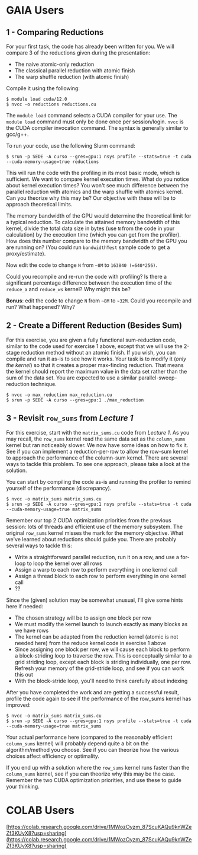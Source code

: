 # GAIA Users
## 1 - Comparing Reductions

For your first task, the code has already been written for you.  We will compare 3 of the reductions given during the presentation:
- The naive atomic-only reduction
- The classical parallel reduction with atomic finish
- The warp shuffle reduction (with atomic finish)

Compile it using the following:

```
$ module load cuda/12.0
$ nvcc -o reductions reductions.cu
```

The `module load` command selects a CUDA compiler for your use. The `module load` command must only be done once per session/login.  `nvcc` is the CUDA compiler invocation command. The syntax is generally similar to gcc/g++.

To run your code, use the following Slurm command:

```
$ srun -p SEDE -A curso --gres=gpu:1 nsys profile --stats=true -t cuda --cuda-memory-usage=true reductions
```

This will run the code with the profiling in its most basic mode, which is sufficient.  We want to compare kernel execution times. What do you notice about kernel execution times?  You won't see much difference between the parallel reduction with atomics and the warp shuffle with atomics kernel. Can you theorize why this may be? Our objective with these will be to approach theoretical limits. 

The memory bandwidth of the GPU would determine the theoretical limit for a typical reduction. To calculate the attained memory bandwidth of this kernel, divide the total data size in bytes (use `N` from the code in your calculation) by the execution time (which you can get from the profiler). How does this number compare to the memory bandwidth of the GPU you are running on? (You could run `bandwidthTest` sample code to get a proxy/estimate).

Now edit the code to change `N` from `~8M` to `163840 (=640*256)`.

Could you recompile and re-run the code with profiling? Is there a significant percentage difference between the execution time of the `reduce_a` and `reduce_ws` kernel?  Why might this be?

**Bonus**: edit the code to change `N` from `~8M` to `~32M`. Could you recompile and run? What happened? Why?

## 2 - Create a Different Reduction (Besides Sum)

For this exercise, you are given a fully functional sum-reduction code, similar to the code used for exercise 1 above, except that we will use the 2-stage reduction method without an atomic finish. If you wish, you can compile and run it as-is to see how it works. Your task is to modify it (*only the kernel*) so that it creates a proper max-finding reduction. That means the kernel should report the maximum value in the data set rather than the sum of the data set.  You are expected to use a similar parallel-sweep-reduction technique.

```
$ nvcc -o max_reduction max_reduction.cu
$ srun -p SEDE -A curso --gres=gpu:1 ./max_reduction
```

## 3 - Revisit `row_sums` from *Lecture 1*

For this exercise, start with the `matrix_sums.cu` code from *Lecture 1*.  As you may recall, the `row_sums` kernel read the same data set as the `column_sums` kernel but ran noticeably slower. We now have some ideas on how to fix it. See if you can implement a reduction-per-row to allow the row-sum kernel to approach the performance of the column-sum kernel. There are several ways to tackle this problem. To see one approach, please take a look at the solution.

You can start by compiling the code as-is and running the profiler to remind yourself of the performance (discrepancy).

```
$ nvcc -o matrix_sums matrix_sums.cu
$ srun -p SEDE -A curso --gres=gpu:1 nsys profile --stats=true -t cuda --cuda-memory-usage=true matrix_sums
```

Remember our top 2 CUDA optimization priorities from the previous session: lots of threads and efficient use of the memory subsystem.  The original `row_sums` kernel misses the mark for the memory objective. What we've learned about reductions should guide you.  There are probably several ways to tackle this:

- Write a straightforward parallel reduction, run it on a row, and use a for-loop to loop the kernel over all rows
- Assign a warp to each row to perform everything in one kernel call
- Assign a thread block to each row to perform everything in one kernel call
- ??

Since the (given) solution may be somewhat unusual, I'll give some hints here if needed:

 - The chosen strategy will be to assign one block per row
 - We must modify the kernel launch to launch exactly as many blocks as we have rows
 - The kernel can be adapted from the reduction kernel (atomic is not needed here) from the reduce kernel code in exercise 1 above
 - Since assigning one block per row, we will cause each block to perform a block-striding loop to traverse the row. This is conceptually similar to a grid striding loop, except each block is striding individually, one per row. Refresh your memory of the grid-stride loop, and see if you can work this out
 - With the block-stride loop, you'll need to think carefully about indexing

After you have completed the work and are getting a successful result, profile the code again to see if the performance of the row_sums kernel has improved:

```
$ nvcc -o matrix_sums matrix_sums.cu
$ srun -p SEDE -A curso --gres=gpu:1 nsys profile --stats=true -t cuda --cuda-memory-usage=true matrix_sums
```

Your actual performance here (compared to the reasonably efficient `column_sums` kernel) will probably depend quite a bit on the algorithm/method you choose. See if you can theorize how the various choices affect efficiency or optimality. 

If you end up with a solution where the `row_sums` kernel runs faster than the `column_sums` kernel, see if you can theorize why this may be the case. Remember the two CUDA optimization priorities, and use these to guide your thinking.

# COLAB Users
[https://colab.research.google.com/drive/1MWozOyzm_87ScuKAQu9knWZeZf3KUvX8?usp=sharing](https://colab.research.google.com/drive/1MWozOyzm_87ScuKAQu9knWZeZf3KUvX8?usp=sharing)
